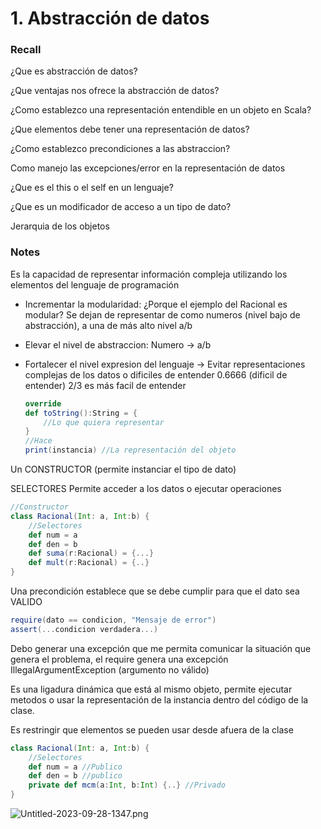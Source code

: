# 1. Abstracción de datos

### Recall

¿Que es abstracción de datos?

¿Que ventajas nos ofrece la abstracción de datos?

¿Como establezco una representación entendible en un objeto en Scala?

¿Que elementos debe tener una representación de datos?

¿Como establezco precondiciones a las abstraccion?

Como manejo las excepciones/error en la representación de datos

¿Que es el this o el self en un lenguaje?

¿Que es un modificador de acceso a un tipo de dato?

Jerarquia de los objetos

### Notes

Es la capacidad de representar información compleja utilizando los elementos del lenguaje de programación

- Incrementar la modularidad: ¿Porque el ejemplo del Racional es modular? Se dejan de representar de como numeros (nivel bajo de abstracción), a una de más alto nivel   a/b
- Elevar el nivel de abstraccion: Numero → a/b
- Fortalecer el nivel expresion del lenguaje → Evitar representaciones complejas de los datos o dificiles de entender 0.6666 (dificil de entender) 2/3 es más facil de entender
    
    ```scala
    override
    def toString():String = {
    	//Lo que quiera representar
    }
    //Hace
    print(instancia) //La representación del objeto
    ```
    

Un CONSTRUCTOR (permite instanciar el tipo de dato)

SELECTORES Permite acceder a los datos o ejecutar operaciones

```scala
//Constructor
class Racional(Int: a, Int:b) {
	//Selectores
	def num = a
	def den = b
	def suma(r:Racional) = {...}
	def mult(r:Racional) = {..}
}
```

Una precondición establece que se debe cumplir para que el dato sea VALIDO

```scala
require(dato == condicion, "Mensaje de error")
assert(...condicion verdadera...)
```

Debo generar una excepción que me permita comunicar la situación que genera el problema, el require genera una excepción IllegalArgumentException (argumento no válido)

Es una ligadura dinámica que está al mismo objeto, permite ejecutar metodos o usar la representación de la instancia dentro del código de la clase.

Es restringir que elementos se pueden usar desde afuera de la clase

```scala
class Racional(Int: a, Int:b) {
	//Selectores
	def num = a //Publico
	def den = b //publico
	private def mcm(a:Int, b:Int) {..} //Privado
}
```

![Untitled-2023-09-28-1347.png](1%20Abstraccio%CC%81n%20de%20datos%2070a4a402168a4e6d9c80f0dd9875269a/Untitled-2023-09-28-1347.png)